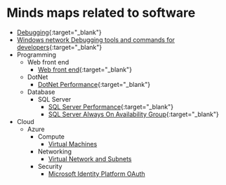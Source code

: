 # Minds maps related to software

- [Debugging](http://www.plantuml.com/plantuml/proxy?fmt=svg&cache=no&src=https://raw.githubusercontent.com/mind-maps/software/master/debugging/before-debugging-others-problem.puml){:target="_blank"}
- [Windows network Debugging tools and commands for developers](http://www.plantuml.com/plantuml/proxy?fmt=svg&cache=no&src=https://raw.githubusercontent.com/mind-maps/software/master/debugging/windows-network-debugging.puml){:target="_blank"}
 - Programming
   - Web front end
     - [Web front end](http://www.plantuml.com/plantuml/proxy?fmt=svg&cache=no&src=https://raw.githubusercontent.com/mind-maps/software/master/programming/web-front-end/tools-tech.puml){:target="_blank"}
   - DotNet
     - [DotNet Performance](http://www.plantuml.com/plantuml/proxy?fmt=svg&cache=no&src=https://raw.githubusercontent.com/mind-maps/software/master/programming/dot-net/dotnet-web-performance.puml){:target="_blank"}
   - Database
     - SQL Server
       - [SQL Server Performance](http://www.plantuml.com/plantuml/proxy?fmt=svg&cache=no&src=https://raw.githubusercontent.com/mind-maps/software/master/programming/database/sql-server/sql-server-performance.puml){:target="_blank"}
       - [SQL Server Always On Availability Group](http://www.plantuml.com/plantuml/proxy?fmt=svg&cache=no&src=https://raw.githubusercontent.com/mind-maps/software/master/programming/database/sql-server/always-on-availability-groups.puml){:target="_blank"}
- Cloud
  - Azure
    - Compute
      - [Virtual Machines](http://www.plantuml.com/plantuml/proxy?fmt=svg&cache=no&src=https://raw.githubusercontent.com/mind-maps/software/master/cloud/Azure/compute/vm.puml)
    - Networking
      - [Virtual Network and Subnets](http://www.plantuml.com/plantuml/proxy?fmt=svg&cache=no&src=https://raw.githubusercontent.com/mind-maps/software/master/cloud/Azure/networking/vnet.puml)
    - Security
      - [Microsoft Identity Platform OAuth](http://www.plantuml.com/plantuml/proxy?fmt=svg&cache=no&src=https://raw.githubusercontent.com/mind-maps/software/master/cloud/Azure/microsoft-identity-platform-oauth.puml)
